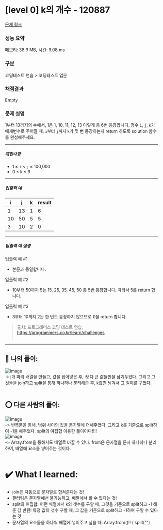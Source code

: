 # [level 0] k의 개수 - 120887 

[문제 링크](https://school.programmers.co.kr/learn/courses/30/lessons/120887?language=javascript) 

### 성능 요약

메모리: 38.9 MB, 시간: 9.08 ms

### 구분

코딩테스트 연습 > 코딩테스트 입문

### 채점결과

Empty

### 문제 설명

<p>1부터 13까지의 수에서, 1은 1, 10, 11, 12, 13 이렇게 총 6번 등장합니다. 정수 <code>i</code>, <code>j</code>, <code>k</code>가 매개변수로 주어질 때, <code>i</code>부터 <code>j</code>까지 <code>k</code>가 몇 번 등장하는지 return 하도록 solution 함수를 완성해주세요.</p>

<hr>

<h5>제한사항</h5>

<ul>
<li>1 ≤ <code>i</code> &lt; <code>j</code> ≤ 100,000</li>
<li>0 ≤ <code>k</code> ≤ 9</li>
</ul>

<hr>

<h5>입출력 예</h5>
<table class="table">
        <thead><tr>
<th>i</th>
<th>j</th>
<th>k</th>
<th>result</th>
</tr>
</thead>
        <tbody><tr>
<td>1</td>
<td>13</td>
<td>1</td>
<td>6</td>
</tr>
<tr>
<td>10</td>
<td>50</td>
<td>5</td>
<td>5</td>
</tr>
<tr>
<td>3</td>
<td>10</td>
<td>2</td>
<td>0</td>
</tr>
</tbody>
      </table>
<hr>

<h5>입출력 예 설명</h5>

<p>입출력 예 #1</p>

<ul>
<li>본문과 동일합니다.</li>
</ul>

<p>입출력 예 #2</p>

<ul>
<li>10부터 50까지 5는 15, 25, 35, 45, 50 총 5번 등장합니다. 따라서 5를 return 합니다.</li>
</ul>

<p>입출력 예 #3</p>

<ul>
<li>3부터 10까지 2는 한 번도 등장하지 않으므로 0을 return 합니다.</li>
</ul>


> 출처: 프로그래머스 코딩 테스트 연습, https://programmers.co.kr/learn/challenges <br><br>

<hr>

## 🎁 나의 풀이: <br>
![image](https://github.com/An-jisu/Algorithm/assets/70849122/60c7dea8-6dc1-4654-ad50-89a5922872fa) <br>
-> j개 짜리 배열을 만들고, 값을 집어넣은 후, i보다 큰 값들만을 남겨두었다. 그리고 그것들을 join하고 split을 통해 하나하나 분리해준 후, k값만 남겨서 그 길이를 구했다.<br><br>

## ⭕ 다른 사람의 풀이: <br>
![image](https://github.com/An-jisu/Algorithm/assets/70849122/a51cc7f1-a4fd-4bd4-a9f1-76759d932b94) <br>
-> 반복문을 통해, 범위 사이의 값을 문자열에 더해주었다. 그리고 k를 기준으로 split하여 -1을 해주었다. split의 여집합 이용한 풀이이다!!!!<br>
![image](https://github.com/An-jisu/Algorithm/assets/70849122/e8676422-61fc-4dbd-8c71-9d207d095e46) <br>
-> Array.from을 통해서도 배열로 바꿀 수 있다. from은 문자열을 문자 하나하나 분리하여, 배열에 요소를 넣어주는 것이다. <br><br>

# ✔️ What I learned: <br>
- join은 자동으로 문자열로 합쳐준다는 것! <br>
- 필터링은 문자열에선 불가능하고, 배열에서 할 수 있다는 것! <br>
- split의 여집합: 어떤 배열에서 k의 갯수를 구할 때, 그것을 기준으로 split하고 -1 해준 값 반환! 특정 값의 갯수 구할 때, 그 값을 기준으로 split하고 -1하여 구할 수 있다는 것 <br>
- 문자열의 요소들을 하나씩 배열에 넣어주고 싶을 때: Array.from()!! / split("")
